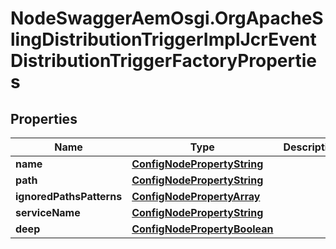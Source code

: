 # NodeSwaggerAemOsgi.OrgApacheSlingDistributionTriggerImplJcrEventDistributionTriggerFactoryProperties

## Properties

Name | Type | Description | Notes
------------ | ------------- | ------------- | -------------
**name** | [**ConfigNodePropertyString**](ConfigNodePropertyString.md) |  | [optional] 
**path** | [**ConfigNodePropertyString**](ConfigNodePropertyString.md) |  | [optional] 
**ignoredPathsPatterns** | [**ConfigNodePropertyArray**](ConfigNodePropertyArray.md) |  | [optional] 
**serviceName** | [**ConfigNodePropertyString**](ConfigNodePropertyString.md) |  | [optional] 
**deep** | [**ConfigNodePropertyBoolean**](ConfigNodePropertyBoolean.md) |  | [optional] 


